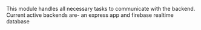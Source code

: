 This module handles all necessary tasks to communicate with the backend.
Current active backends are- an express app and firebase realtime database
